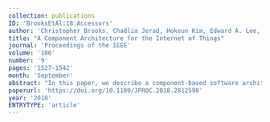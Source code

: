 ```yaml
---
collection: publications
ID: 'BrooksEtAl:18:Accessors'
author: 'Christopher Brooks, Chadlia Jerad, Hokeun Kim, Edward A. Lee, Marten Lohstroh, Victor Nouvellet, Beth Osyk, and Matt Weber'
title: "A Component Architecture for the Internet of Things"
journal: 'Proceedings of the IEEE'
volume: '106'
number: '9'
pages: '1527-1542'
month: 'September'
abstract: "In this paper, we describe a component-based software architecture for the Internet of Things in which proxies for Things and services that we call 'accessors' interact with one another under a concurrent, time-stamped, discrete-event (DE) semantics. These proxies are analogous to web pages, which proxy a cloud-based service such as a bank, but instead of being designed to interface those services with humans, accessors are designed to interface services and Things with other services and Things. A deterministic DE semantics is combined with a widely used pattern for handling network interactions that we call asynchronous atomic callbacks (AACs). AAC enables many concurrent pending requests to be active at once without blocking and without the treacherous concurrency pitfalls of threads. In effect, our architecture combines AAC with actors where the actor model has been endowed with a temporal semantics. We show how this architecture can leverage the previously reported secure swarm toolkit (SST) to achieve stateof- the-art authentication, authorization, and encryption of interactions across networks."
paperurl: 'https://doi.org/10.1109/JPROC.2018.2812598'
year: '2018'
ENTRYTYPE: 'article'
---
```

